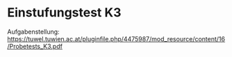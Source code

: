 # Einstufungstest K3

Aufgabenstellung: https://tuwel.tuwien.ac.at/pluginfile.php/4475987/mod_resource/content/16/Probetests_K3.pdf
